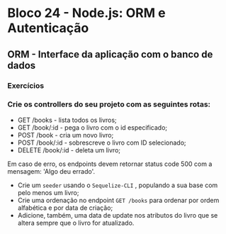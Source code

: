 # Bloco 24 - Node.js: ORM e Autenticação

## ORM - Interface da aplicação com o banco de dados

### Exercícios

### Crie os controllers do seu projeto com as seguintes rotas:

 - GET /books - lista todos os livros;
 - GET /book/:id - pega o livro com o id especificado;
 - POST /book - cria um novo livro;
 - POST /book/:id - sobrescreve o livro com ID selecionado;
 - DELETE /book/:id - deleta um livro;

Em caso de erro, os endpoints devem retornar status code 500 com a mensagem: 'Algo deu errado'.

-   Crie um  `seeder`  usando o  `Sequelize-CLI`  , populando a sua base com pelo menos um livro;
-  Crie uma ordenação no endpoint  `GET /books`  para ordenar por ordem alfabética e por data de criação;
-   Adicione, também, uma data de update nos atributos do livro que se altera sempre que o livro for atualizado.
